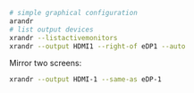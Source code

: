 
```bash
# simple graphical configuration
arandr
# list output devices
xrandr --listactivemonitors
xrandr --output HDMI1 --right-of eDP1 --auto
```

Mirror two screens:

```bash
xrandr --output HDMI-1 --same-as eDP-1
```
